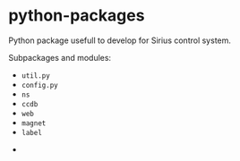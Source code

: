# python-packages

Python package usefull to develop for Sirius control system.

Subpackages and modules:

* <code>util.py</code>
* <code>config.py</code>
* <code>ns</code>
* <code>ccdb</code>
* <code>web</code>
* <code>magnet</code>
* <code>label</code>

-

